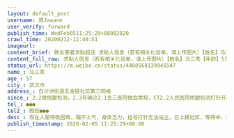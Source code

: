 ```yaml
---
layout: default_post
username: 简Jaaane
user_verify: forward
publish_time: WedFeb0511:25:29+08002020
crawl_time: 20200212-12:40:51
imageurl: 
content_brief: 肺炎患者求助超话 求助人信息（若有相关化验单，请上传图片）【姓名】马三秀【年龄】57【所在城市】武汉市【所在小区、社区】白沙洲街道五金提社区第三网格【患病时间】2.2做核酸检测，2.3号确诊2.1去三医院做血常规，CT2.2人民医院核酸检测打针开药，确诊后2.4去五医院打针开药。现在人是 ...全文
content_full_raw: 求助人信息（若有相关化验单，请上传图片）【姓名】马三秀【年龄】57【所在城市】武汉市【所在小区、社区】白沙洲街道五金提社区第三网格【患病时间】2.2做核酸检测，2.3号确诊2.1去三医院做血常规，CT2.2人民医院核酸检测打针开药，确诊后2.4去五医院打针开药。现在人是呼吸困难，踹不上气，身体乏力，挂号打针无法站立。已上报社区，等待中，家里一家三口，父亲已经出现咳嗽，女儿有轻微喉咙痒，咳嗽。【联系方式】●●●【其他紧急联系人】殷姣●●●【病情描述】现在人是呼吸困难，踹不上气，身体乏力，挂号打针无法站立。已上报社区，等待中，家里一家三口，父亲已经出现咳嗽，女儿有轻微喉咙痒，咳嗽。武汉·武汉市第五医院
status_url: https://m.weibo.cn/status/4468568139945547
name_: 马三秀
age_: 57
city_: 武汉市
address_: 白沙洲街道五金提社区第三网格
since_: 2.2做核酸检测，2.3号确诊2.1去三医院做血常规，CT2.2人民医院核酸检测打针开药，确诊后2.4去五医院打针开药。现在人是呼吸困难，踹不上气，身体乏力，挂号打针无法站立。已上报社区，等待中，家里一家三口，父亲已经出现咳嗽，女儿有轻微喉咙痒，咳嗽。
tel_: ●●●
tel2_: 殷姣●●●
desc_: 现在人是呼吸困难，踹不上气，身体乏力，挂号打针无法站立。已上报社区，等待中，家里一家三口，父亲已经出现咳嗽，女儿有轻微喉咙痒，咳嗽。武汉·武汉市第五医院
publish_timestamp: 2020-02-05 11:25:29+08:00
---
```

